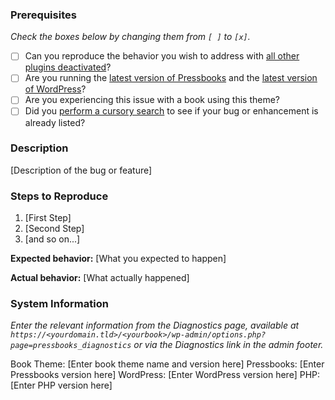 ### Prerequisites

_Check the boxes below by changing them from `[ ]` to `[x]`._

* [ ] Can you reproduce the behavior you wish to address with [all other plugins deactivated](http://codex.wordpress.org/Multisite_Network_Administration#Plugins)?
* [ ] Are you running the [latest version of Pressbooks](http://github.com/pressbooks/pressbooks/releases/latest/) and the [latest version of WordPress](http://codex.wordpress.org/Upgrading_WordPress)?
* [ ] Are you experiencing this issue with a book using this theme?
* [ ] Did you [perform a cursory search](https://github.com/issues?q=+is%3Aissue+repo%3Apressbooks%2Fpressbooks) to see if your bug or enhancement is already listed?

### Description

[Description of the bug or feature]

### Steps to Reproduce

1. [First Step]
2. [Second Step]
3. [and so on...]

**Expected behavior:** [What you expected to happen]

**Actual behavior:** [What actually happened]

### System Information

_Enter the relevant information from the Diagnostics page, available at `https://<yourdomain.tld>/<yourbook>/wp-admin/options.php?page=pressbooks_diagnostics` or via the Diagnostics link in the admin footer._

Book Theme: [Enter book theme name and version here]
Pressbooks: [Enter Pressbooks version here]
WordPress: [Enter WordPress version here]
PHP: [Enter PHP version here]
